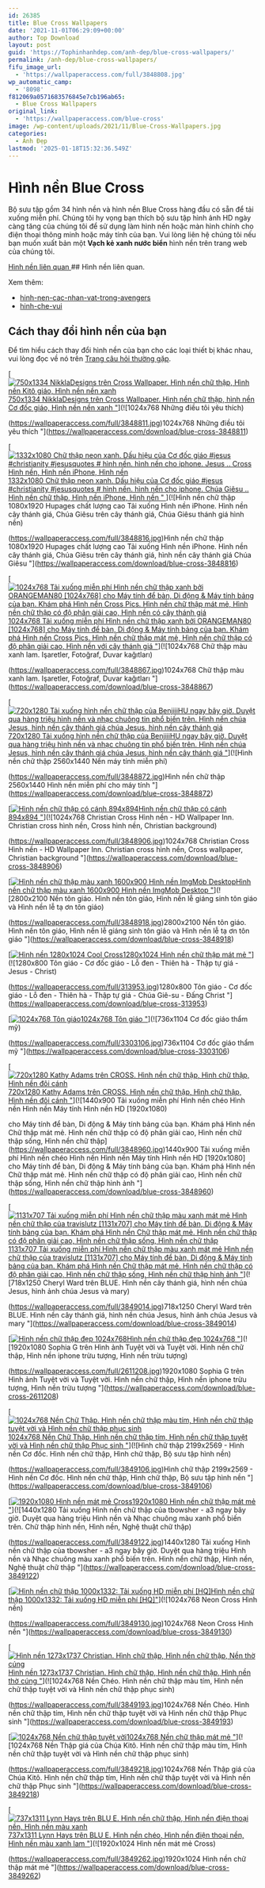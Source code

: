 ```yaml
---
id: 26385
title: Blue Cross Wallpapers
date: '2021-11-01T06:29:09+00:00'
author: Top Download
layout: post
guid: 'https://Tophinhanhdep.com/anh-dep/blue-cross-wallpapers/'
permalink: /anh-dep/blue-cross-wallpapers/
fifu_image_url:
  - 'https://wallpaperaccess.com/full/3848808.jpg'
wp_automatic_camp:
  - '8098'
f812069a0571683576845e7cb196ab65:
  - Blue Cross Wallpapers
original_link:
  - 'https://wallpaperaccess.com/blue-cross'
image: /wp-content/uploads/2021/11/Blue-Cross-Wallpapers.jpg
categories:
  - Ảnh Đẹp
lastmod: '2025-01-18T15:32:36.549Z'
---
```

# Hình nền Blue Cross

Bộ sưu tập gồm 34 hình nền và hình nền Blue Cross hàng đầu có sẵn để tải xuống miễn phí. Chúng tôi hy vọng bạn thích bộ sưu tập hình ảnh HD ngày càng tăng của chúng tôi để sử dụng làm hình nền hoặc màn hình chính cho điện thoại thông minh hoặc máy tính của bạn. Vui lòng liên hệ chúng tôi nếu bạn muốn xuất bản một **Vạch kẻ xanh nước biển** hình nền trên trang web của chúng tôi.

[Hình nền liên quan ](#related) ## Hình nền liên quan.

   
 Xem thêm:

   
- [hinh-nen-cac-nhan-vat-trong-avengers](https://tophinhanhdep.com/anh-anime/hinh-nen-cac-nhan-vat-trong-avengers/)
- [hinh-che-vui](https://tophinhanhdep.com/anh-che/hinh-che-vui/)

## Cách thay đổi hình nền của bạn

Để tìm hiểu cách thay đổi hình nền của bạn cho các loại thiết bị khác nhau, vui lòng đọc về nó trên [Trang câu hỏi thường gặp](https://tophinhanhdep.com/faq/).

  
[[![750x1334 NikklaDesigns trên Cross Wallpaper.  Hình nền chữ thập, Hình nền Kitô giáo, Hình nền nền xanh](https://wallpaperaccess.com/full/3848808.jpg)750x1334 NikklaDesigns trên Cross Wallpaper. Hình nền chữ thập, hình nền Cơ đốc giáo, Hình nền nền xanh "](https://wallpaperaccess.com/download/blue-cross-3848808)](![1024x768 Những điều tôi yêu thích)

(https://wallpaperaccess.com/full/3848811.jpg)1024x768 Những điều tôi yêu thích "](https://wallpaperaccess.com/download/blue-cross-3848811)

[[![1332x1080 Chữ thập neon xanh.  Dấu hiệu của Cơ đốc giáo #jesus #christianity #jesusquotes # hình nền.  hình nền cho iphone.  Jesus .. Cross Hình nền, Hình nền iPhone, Hình nền](https://wallpaperaccess.com/full/3848814.jpg)1332x1080 Chữ thập neon xanh. Dấu hiệu của Cơ đốc giáo #jesus #christianity #jesusquotes # hình nền. hình nền cho iphone. Chúa Giêsu .. Hình nền chữ thập, Hình nền iPhone, Hình nền " ](https://wallpaperaccess.com/download/blue-cross-3848814)](![Hình nền chữ thập 1080x1920 Hupages chất lượng cao Tải xuống Hình nền iPhone.  Hình nền cây thánh giá, Chúa Giêsu trên cây thánh giá, Chúa Giêsu thánh giá hình nền)

(https://wallpaperaccess.com/full/3848816.jpg)Hình nền chữ thập 1080x1920 Hupages chất lượng cao Tải xuống Hình nền iPhone. Hình nền cây thánh giá, Chúa Giêsu trên cây thánh giá, hình nền cây thánh giá Chúa Giêsu "](https://wallpaperaccess.com/download/blue-cross-3848816)

[[![1024x768 Tải xuống miễn phí Hình nền chữ thập xanh bởi ORANGEMAN80 [1024x768] cho Máy tính để bàn, Di động & Máy tính bảng của bạn.  Khám phá Hình nền Cross Pics.  Hình nền chữ thập mát mẻ, Hình nền chữ thập có độ phân giải cao, Hình nền có cây thánh giá](https://wallpaperaccess.com/full/3848817.png)1024x768 Tải xuống miễn phí Hình nền chữ thập xanh bởi ORANGEMAN80 \[1024x768\] cho Máy tính để bàn, Di động &amp; Máy tính bảng của bạn. Khám phá Hình nền Cross Pics. Hình nền chữ thập mát mẻ, Hình nền chữ thập có độ phân giải cao, Hình nền với cây thánh giá "](https://wallpaperaccess.com/download/blue-cross-3848817)](![1024x768 Chữ thập màu xanh lam.  Işaretler, Fotoğraf, Duvar kağıtları)

(https://wallpaperaccess.com/full/3848867.jpg)1024x768 Chữ thập màu xanh lam. Işaretler, Fotoğraf, Duvar kağıtları "](https://wallpaperaccess.com/download/blue-cross-3848867)

[[![720x1280 Tải xuống hình nền chữ thập của BenjiiiHU ngay bây giờ.  Duyệt qua hàng triệu hình nền và nhạc chuông tin phổ biến trên.  Hình nền chúa Jesus, hình nền cây thánh giá chúa Jesus, hình nền cây thánh giá](https://wallpaperaccess.com/full/1922608.jpg)720x1280 Tải xuống hình nền chữ thập của BenjiiiHU ngay bây giờ. Duyệt qua hàng triệu hình nền và nhạc chuông tin phổ biến trên. Hình nền chúa Jesus, hình nền cây thánh giá chúa Jesus, hình nền cây thánh giá "](https://wallpaperaccess.com/download/blue-cross-1922608)](![Hình nền chữ thập 2560x1440 Nền máy tính miễn phí)

(https://wallpaperaccess.com/full/3848872.jpg)Hình nền chữ thập 2560x1440 Hình nền miễn phí cho máy tính "](https://wallpaperaccess.com/download/blue-cross-3848872)

[[![Hình nền chữ thập có cánh 894x894](https://wallpaperaccess.com/full/3848905.jpg)Hình nền chữ thập có cánh 894x894 "](https://wallpaperaccess.com/download/blue-cross-3848905)](![1024x768 Christian Cross Hình nền - HD Wallpaper Inn.  Christian cross hình nền, Cross hình nền, Christian background)

(https://wallpaperaccess.com/full/3848906.jpg)1024x768 Christian Cross Hình nền - HD Wallpaper Inn. Christian cross hình nền, Cross wallpaper, Christian background "](https://wallpaperaccess.com/download/blue-cross-3848906)

[[![Hình nền chữ thập màu xanh 1600x900 Hình nền ImgMob Desktop](https://wallpaperaccess.com/full/3848908.jpg)Hình nền chữ thập màu xanh 1600x900 Hình nền ImgMob Desktop "](https://wallpaperaccess.com/download/blue-cross-3848908)](![2800x2100 Nền tôn giáo.  Hình nền tôn giáo, Hình nền lễ giáng sinh tôn giáo và Hình nền lễ tạ ơn tôn giáo)

(https://wallpaperaccess.com/full/3848918.jpg)2800x2100 Nền tôn giáo. Hình nền tôn giáo, Hình nền lễ giáng sinh tôn giáo và Hình nền lễ tạ ơn tôn giáo "](https://wallpaperaccess.com/download/blue-cross-3848918)

[[![Hình nền 1280x1024 Cool Cross](https://wallpaperaccess.com/full/3848920.jpg)1280x1024 Hình nền chữ thập mát mẻ "](https://wallpaperaccess.com/download/blue-cross-3848920)](![1280x800 Tôn giáo - Cơ đốc giáo - Lỗ đen - Thiên hà - Thập tự giá - Jesus - Christ)

(https://wallpaperaccess.com/full/313953.jpg)1280x800 Tôn giáo - Cơ đốc giáo - Lỗ đen - Thiên hà - Thập tự giá - Chúa Giê-su - Đấng Christ "](https://wallpaperaccess.com/download/blue-cross-313953)

[[![1024x768 Tôn giáo](https://wallpaperaccess.com/full/3848946.jpg)1024x768 Tôn giáo "](https://wallpaperaccess.com/download/blue-cross-3848946)](![736x1104 Cơ đốc giáo thẩm mỹ)

(https://wallpaperaccess.com/full/3303106.jpg)736x1104 Cơ đốc giáo thẩm mỹ "](https://wallpaperaccess.com/download/blue-cross-3303106)

[[![720x1280 Kathy Adams trên CROSS.  Hình nền chữ thập, Hình chữ thập, Hình nền đôi cánh](https://wallpaperaccess.com/full/3303092.jpg)720x1280 Kathy Adams trên CROSS. Hình nền chữ thập, Hình chữ thập, Hình nền đôi cánh "](https://wallpaperaccess.com/download/blue-cross-3303092)](![1440x900 Tải xuống miễn phí Hình nền chéo Hình nền Hình nền Máy tính Hình nền HD [1920x1080)

 cho Máy tính để bàn, Di động & Máy tính bảng của bạn.  Khám phá Hình nền Chữ thập mát mẻ.  Hình nền chữ thập có độ phân giải cao, Hình nền chữ thập sống, Hình nền chữ thập](https://wallpaperaccess.com/full/3848960.jpg)1440x900 Tải xuống miễn phí Hình nền chéo Hình nền Hình nền Máy tính Hình nền HD \[1920x1080\] cho Máy tính để bàn, Di động &amp; Máy tính bảng của bạn. Khám phá Hình nền Chữ thập mát mẻ. Hình nền chữ thập có độ phân giải cao, Hình nền chữ thập sống, Hình nền chữ thập hình ảnh "](https://wallpaperaccess.com/download/blue-cross-3848960)

[[![1131x707 Tải xuống miễn phí Hình nền chữ thập màu xanh mát mẻ Hình nền chữ thập của travislutz [1131x707] cho Máy tính để bàn, Di động & Máy tính bảng của bạn.  Khám phá Hình nền Chữ thập mát mẻ.  Hình nền chữ thập có độ phân giải cao, Hình nền chữ thập sống, Hình nền chữ thập](https://wallpaperaccess.com/full/3849006.jpg)1131x707 Tải xuống miễn phí Hình nền chữ thập màu xanh mát mẻ Hình nền chữ thập của travislutz \[1131x707\] cho Máy tính để bàn, Di động &amp; Máy tính bảng của bạn. Khám phá Hình nền Chữ thập mát mẻ. Hình nền chữ thập có độ phân giải cao, Hình nền chữ thập sống, Hình nền chữ thập hình ảnh "](https://wallpaperaccess.com/download/blue-cross-3849006)](![718x1250 Cheryl Ward trên BLUE.  Hình nền cây thánh giá, hình nền chúa Jesus, hình ảnh chúa Jesus và mary)

(https://wallpaperaccess.com/full/3849014.jpg)718x1250 Cheryl Ward trên BLUE. Hình nền cây thánh giá, hình nền chúa Jesus, hình ảnh chúa Jesus và mary "](https://wallpaperaccess.com/download/blue-cross-3849014)

[[![Hình nền chữ thập đẹp 1024x768](https://wallpaperaccess.com/full/3849021.jpg)Hình nền chữ thập đẹp 1024x768 "](https://wallpaperaccess.com/download/blue-cross-3849021)](![1920x1080 Sophia G trên Hình ảnh Tuyệt vời và Tuyệt vời.  Hình nền chữ thập, Hình nền iphone trừu tượng, Hình nền trừu tượng)

(https://wallpaperaccess.com/full/2611208.jpg)1920x1080 Sophia G trên Hình ảnh Tuyệt vời và Tuyệt vời. Hình nền chữ thập, Hình nền iphone trừu tượng, Hình nền trừu tượng "](https://wallpaperaccess.com/download/blue-cross-2611208)

[[![1024x768 Nền Chữ Thập.  Hình nền chữ thập màu tím, Hình nền chữ thập tuyệt vời và Hình nền chữ thập phục sinh](https://wallpaperaccess.com/full/3062893.jpg)1024x768 Nền Chữ Thập. Hình nền chữ thập tím, Hình nền chữ thập tuyệt vời và Hình nền chữ thập Phục sinh "](https://wallpaperaccess.com/download/blue-cross-3062893)](![Hình chữ thập 2199x2569 - Hình nền Cơ đốc.  Hình nền chữ thập, Hình chữ thập, Bộ sưu tập hình nền)

(https://wallpaperaccess.com/full/3849106.jpg)Hình chữ thập 2199x2569 - Hình nền Cơ đốc. Hình nền chữ thập, Hình chữ thập, Bộ sưu tập hình nền "](https://wallpaperaccess.com/download/blue-cross-3849106)

[[![1920x1080 Hình nền mát mẻ Cross](https://wallpaperaccess.com/full/3849115.jpg)1920x1080 Hình nền chữ thập mát mẻ "](https://wallpaperaccess.com/download/blue-cross-3849115)](![1440x1280 Tải xuống Hình nền chữ thập của tbowsher - a3 ngay bây giờ.  Duyệt qua hàng triệu Hình nền và Nhạc chuông màu xanh phổ biến trên.  Chữ thập hình nền, Hình nền, Nghệ thuật chữ thập)

(https://wallpaperaccess.com/full/3849122.jpg)1440x1280 Tải xuống Hình nền chữ thập của tbowsher - a3 ngay bây giờ. Duyệt qua hàng triệu Hình nền và Nhạc chuông màu xanh phổ biến trên. Hình nền chữ thập, Hình nền, Nghệ thuật chữ thập "](https://wallpaperaccess.com/download/blue-cross-3849122)

[[![Hình nền chữ thập 1000x1332: Tải xuống HD miễn phí [HQ]](https://wallpaperaccess.com/full/3849126.jpg)Hình nền chữ thập 1000x1332: Tải xuống HD miễn phí \[HQ\]"](https://wallpaperaccess.com/download/blue-cross-3849126)](![1024x768 Neon Cross Hình nền)

(https://wallpaperaccess.com/full/3849130.jpg)1024x768 Neon Cross Hình nền "](https://wallpaperaccess.com/download/blue-cross-3849130)

[[![Hình nền 1273x1737 Christian.  Hình chữ thập, Hình nền chữ thập, Nền thờ cúng](https://wallpaperaccess.com/full/3849165.jpg)Hình nền 1273x1737 Christian. Hình chữ thập, Hình nền chữ thập, Hình nền thờ cúng "](https://wallpaperaccess.com/download/blue-cross-3849165)](![1024x768 Nền Chéo.  Hình nền chữ thập màu tím, Hình nền chữ thập tuyệt vời và Hình nền chữ thập phục sinh)

(https://wallpaperaccess.com/full/3849193.jpg)1024x768 Nền Chéo. Hình nền chữ thập tím, Hình nền chữ thập tuyệt vời và Hình nền chữ thập Phục sinh "](https://wallpaperaccess.com/download/blue-cross-3849193)

[[![1024x768 Nền chữ thập tuyệt vời](https://wallpaperaccess.com/full/3849209.jpg)1024x768 Nền chữ thập mát mẻ "](https://wallpaperaccess.com/download/blue-cross-3849209)](![1024x768 Nền Thập giá của Chúa Kitô.  Hình nền chữ thập màu tím, Hình nền chữ thập tuyệt vời và Hình nền chữ thập phục sinh)

(https://wallpaperaccess.com/full/3849218.jpg)1024x768 Nền Thập giá của Chúa Kitô. Hình nền chữ thập tím, Hình nền chữ thập tuyệt vời và Hình nền chữ thập Phục sinh "](https://wallpaperaccess.com/download/blue-cross-3849218)

[[![737x1311 Lynn Hays trên BLU E. Hình nền chữ thập, Hình nền điện thoại nền, Hình nền màu xanh](https://wallpaperaccess.com/full/3849255.jpg)737x1311 Lynn Hays trên BLU E. Hình nền chéo, Hình nền điện thoại nền, Hình nền màu xanh lam "](https://wallpaperaccess.com/download/blue-cross-3849255)](![1920x1024 Hình nền mát mẻ Cross)

(https://wallpaperaccess.com/full/3849262.jpg)1920x1024 Hình nền chữ thập mát mẻ "](https://wallpaperaccess.com/download/blue-cross-3849262)

